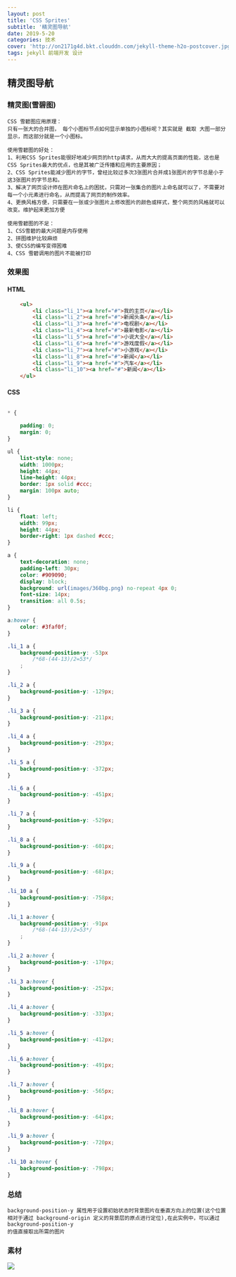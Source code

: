 ```yaml
---
layout: post
title: 'CSS Sprites'
subtitle: '精灵图导航'
date: 2019-5-20
categories: 技术
cover: 'http://on2171g4d.bkt.clouddn.com/jekyll-theme-h2o-postcover.jpg'
tags: jekyll 前端开发 设计
---
```


## 精灵图导航

### 精灵图(雪碧图)
	CSS 雪碧图应用原理：
	只有一张大的合并图， 每个小图标节点如何显示单独的小图标呢？其实就是 截取 大图一部分显示，而这部分就是一个小图标。

	使用雪碧图的好处：
	1、利用CSS Sprites能很好地减少网页的http请求，从而大大的提高页面的性能，这也是CSS Sprites最大的优点，也是其被广泛传播和应用的主要原因； 
	2、CSS Sprites能减少图片的字节，曾经比较过多次3张图片合并成1张图片的字节总是小于这3张图片的字节总和。 
	3、解决了网页设计师在图片命名上的困扰，只需对一张集合的图片上命名就可以了，不需要对每一个小元素进行命名，从而提高了网页的制作效率。 
	4、更换风格方便，只需要在一张或少张图片上修改图片的颜色或样式，整个网页的风格就可以改变。维护起来更加方便 

	使用雪碧图的不足：
	1、CSS雪碧的最大问题是内存使用
	2、拼图维护比较麻烦
	3、使CSS的编写变得困难
	4、CSS 雪碧调用的图片不能被打印



### 效果图

#### HTML

``` html
    <ul>
        <li class="li_1"><a href="#">我的主页</a></li>
        <li class="li_2"><a href="#">新闻头条</a></li>
        <li class="li_3"><a href="#">电视剧</a></li>
        <li class="li_4"><a href="#">最新电影</a></li>
        <li class="li_5"><a href="#">小说大全</a></li>
        <li class="li_6"><a href="#">游戏度假</a></li>
        <li class="li_7"><a href="#">小游戏</a></li>
        <li class="li_8"><a href="#">新闻</a></li>
        <li class="li_9"><a href="#">汽车</a></li>
        <li class="li_10"><a href="#">新闻</a></li>
    </ul>
```

#### CSS

``` css

* {

    padding: 0;
    margin: 0;
}

ul {
    list-style: none;
    width: 1000px;
    height: 44px;
    line-height: 44px;
    border: 1px solid #ccc;
    margin: 100px auto;
}

li {
    float: left;
    width: 99px;
    height: 44px;
    border-right: 1px dashed #ccc;
}

a {
    text-decoration: none;
    padding-left: 30px;
    color: #909090;
    display: block;
    background: url(images/360bg.png) no-repeat 4px 0;
    font-size: 14px;
    transition: all 0.5s;
}

a:hover {
    color: #3faf0f;
}

.li_1 a {
    background-position-y: -53px
        /*68-(44-13)/2=53*/
    ;
}

.li_2 a {
    background-position-y: -129px;
}

.li_3 a {
    background-position-y: -211px;
}

.li_4 a {
    background-position-y: -293px;
}

.li_5 a {
    background-position-y: -372px;
}

.li_6 a {
    background-position-y: -451px;
}

.li_7 a {
    background-position-y: -529px;
}

.li_8 a {
    background-position-y: -601px;
}

.li_9 a {
    background-position-y: -681px;
}

.li_10 a {
    background-position-y: -758px;
}

.li_1 a:hover {
    background-position-y: -91px
        /*68-(44-13)/2=53*/
    ;
}

.li_2 a:hover {
    background-position-y: -170px;
}

.li_3 a:hover {
    background-position-y: -252px;
}

.li_4 a:hover {
    background-position-y: -333px;
}

.li_5 a:hover {
    background-position-y: -412px;
}

.li_6 a:hover {
    background-position-y: -491px;
}

.li_7 a:hover {
    background-position-y: -565px;
}

.li_8 a:hover {
    background-position-y: -641px;
}

.li_9 a:hover {
    background-position-y: -720px;
}

.li_10 a:hover {
    background-position-y: -798px;
}
```
### 总结
	background-position-y 属性用于设置初始状态时背景图片在垂直方向上的位置(这个位置相对于通过 background-origin 定义的背景层的原点进行定位),在此实例中，可以通过background-position-y
	的值直接取出所需的图片

### 素材

![](../images/360bg.png)
